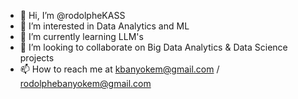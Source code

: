 - 👋 Hi, I’m @rodolpheKASS
- 👀 I’m interested in Data Analytics and ML
- 🌱 I’m currently learning LLM's
- 💞️ I’m looking to collaborate on Big Data Analytics & Data Science projects
- 📫 How to reach me at kbanyokem@gmail.com / rodolphebanyokem@gmail.com

<!---
rodolpheKASS/rodolpheKASS is a ✨ special ✨ repository because its `README.md` (this file) appears on your GitHub profile.
You can click the Preview link to take a look at your changes.
--->
